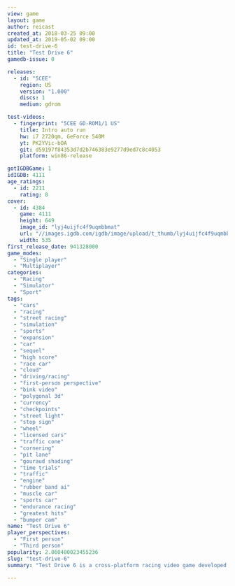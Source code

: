 ```yaml
---
view: game
layout: game
author: reicast
created_at: 2018-03-25 09:00
updated_at: 2019-05-02 09:00
id: test-drive-6
title: "Test Drive 6"
gamedb-issue: 0

releases:
  - id: "5CEE"
    region: US
    version: "1.000"
    discs: 1
    medium: gdrom

test-videos:
  - fingerprint: "5CEE GD-ROM1/1 US"
    title: Intro auto run
    hw: i7 2720qm, GeForce 540M
    yt: PK2YVic-bOA
    git: d59197f84353d7d2b746383e9277d9ed7c8c4053
    platform: win86-release

gotIGDBGame: 1
idIGDB: 4111
age_ratings:
  - id: 2211
    rating: 8
cover:
  - id: 4384
    game: 4111
    height: 649
    image_id: "lyj4uijfc4f9uqmbbmat"
    url: "//images.igdb.com/igdb/image/upload/t_thumb/lyj4uijfc4f9uqmbbmat.jpg"
    width: 535
first_release_date: 941328000
game_modes:
  - "Single player"
  - "Multiplayer"
categories:
  - "Racing"
  - "Simulator"
  - "Sport"
tags:
  - "cars"
  - "racing"
  - "street racing"
  - "simulation"
  - "sports"
  - "expansion"
  - "car"
  - "sequel"
  - "high score"
  - "race car"
  - "cloud"
  - "driving/racing"
  - "first-person perspective"
  - "bink video"
  - "polygonal 3d"
  - "currency"
  - "checkpoints"
  - "street light"
  - "stop sign"
  - "wheel"
  - "licensed cars"
  - "traffic cone"
  - "cornering"
  - "pit lane"
  - "gouraud shading"
  - "time trials"
  - "traffic"
  - "engine"
  - "rubber band ai"
  - "muscle car"
  - "sports car"
  - "endurance racing"
  - "greatest hits"
  - "bumper cam"
name: "Test Drive 6"
player_perspectives:
  - "First person"
  - "Third person"
popularity: 2.060400023455236
slug: "test-drive-6"
summary: "Test Drive 6 is a cross-platform racing video game developed by Pitbull Syndicate for the PlayStation, Game Boy Color, Microsoft Windows and Dreamcast. It is the sixth entry in the Test Drive series."

---
```

